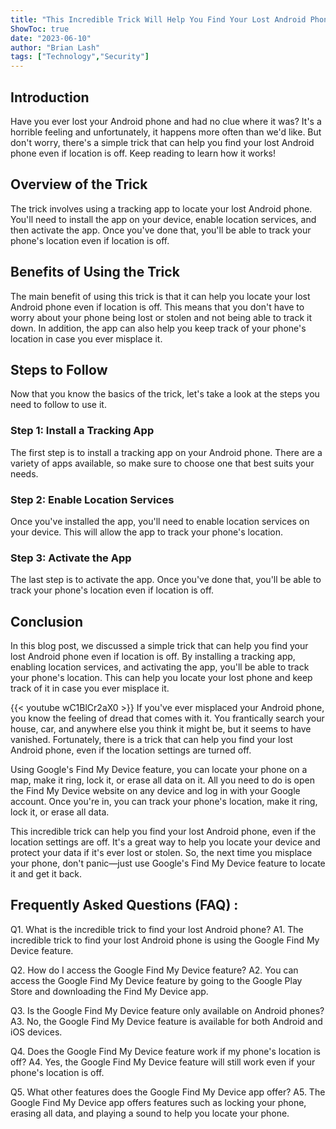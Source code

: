 ```yaml
---
title: "This Incredible Trick Will Help You Find Your Lost Android Phone Even If Location is Off!"
ShowToc: true 
date: "2023-06-10"
author: "Brian Lash" 
tags: ["Technology","Security"]
---
```

## Introduction

Have you ever lost your Android phone and had no clue where it was? It's a horrible feeling and unfortunately, it happens more often than we'd like. But don't worry, there's a simple trick that can help you find your lost Android phone even if location is off. Keep reading to learn how it works!

## Overview of the Trick

The trick involves using a tracking app to locate your lost Android phone. You'll need to install the app on your device, enable location services, and then activate the app. Once you've done that, you'll be able to track your phone's location even if location is off.

## Benefits of Using the Trick

The main benefit of using this trick is that it can help you locate your lost Android phone even if location is off. This means that you don't have to worry about your phone being lost or stolen and not being able to track it down. In addition, the app can also help you keep track of your phone's location in case you ever misplace it.

## Steps to Follow

Now that you know the basics of the trick, let's take a look at the steps you need to follow to use it.

### Step 1: Install a Tracking App

The first step is to install a tracking app on your Android phone. There are a variety of apps available, so make sure to choose one that best suits your needs.

### Step 2: Enable Location Services

Once you've installed the app, you'll need to enable location services on your device. This will allow the app to track your phone's location.

### Step 3: Activate the App

The last step is to activate the app. Once you've done that, you'll be able to track your phone's location even if location is off.

## Conclusion

In this blog post, we discussed a simple trick that can help you find your lost Android phone even if location is off. By installing a tracking app, enabling location services, and activating the app, you'll be able to track your phone's location. This can help you locate your lost phone and keep track of it in case you ever misplace it.

{{< youtube wC1BlCr2aX0 >}} 
If you've ever misplaced your Android phone, you know the feeling of dread that comes with it. You frantically search your house, car, and anywhere else you think it might be, but it seems to have vanished. Fortunately, there is a trick that can help you find your lost Android phone, even if the location settings are turned off. 

Using Google's Find My Device feature, you can locate your phone on a map, make it ring, lock it, or erase all data on it. All you need to do is open the Find My Device website on any device and log in with your Google account. Once you're in, you can track your phone's location, make it ring, lock it, or erase all data. 

This incredible trick can help you find your lost Android phone, even if the location settings are off. It's a great way to help you locate your device and protect your data if it's ever lost or stolen. So, the next time you misplace your phone, don't panic—just use Google's Find My Device feature to locate it and get it back.

## Frequently Asked Questions (FAQ) :
Q1. What is the incredible trick to find your lost Android phone?
A1. The incredible trick to find your lost Android phone is using the Google Find My Device feature. 

Q2. How do I access the Google Find My Device feature?
A2. You can access the Google Find My Device feature by going to the Google Play Store and downloading the Find My Device app. 

Q3. Is the Google Find My Device feature only available on Android phones?
A3. No, the Google Find My Device feature is available for both Android and iOS devices. 

Q4. Does the Google Find My Device feature work if my phone's location is off?
A4. Yes, the Google Find My Device feature will still work even if your phone's location is off. 

Q5. What other features does the Google Find My Device app offer?
A5. The Google Find My Device app offers features such as locking your phone, erasing all data, and playing a sound to help you locate your phone.


